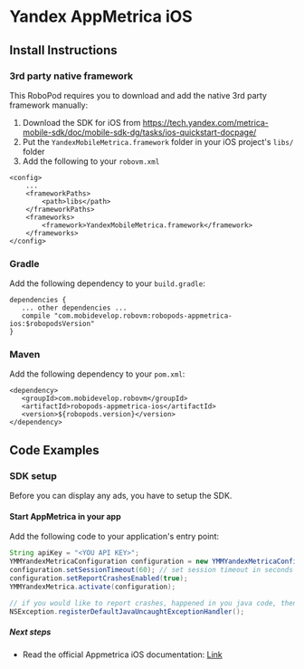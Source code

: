 # Yandex AppMetrica iOS

## Install Instructions

### 3rd party native framework
This RoboPod requires you to download and add the native 3rd party framework manually:

1. Download the SDK for iOS from https://tech.yandex.com/metrica-mobile-sdk/doc/mobile-sdk-dg/tasks/ios-quickstart-docpage/
2. Put the `YandexMobileMetrica.framework` folder in your iOS project's `libs/` folder
3. Add the following to your `robovm.xml`

```
<config>
    ...
    <frameworkPaths>
        <path>libs</path>
    </frameworkPaths>
    <frameworks>
        <framework>YandexMobileMetrica.framework</framework>
    </frameworks>
</config>
```

### Gradle

Add the following dependency to your `build.gradle`:

```
dependencies {
   ... other dependencies ...
   compile "com.mobidevelop.robovm:robopods-appmetrica-ios:$robopodsVersion"
}
```

### Maven

Add the following dependency to your `pom.xml`:

```
<dependency>
   <groupId>com.mobidevelop.robovm</groupId>
   <artifactId>robopods-appmetrica-ios</artifactId>
   <version>${robopods.version}</version>
</dependency>
```

## Code Examples

### SDK setup

Before you can display any ads, you have to setup the SDK.

#### Start AppMetrica in your app

Add the following code to your application's entry point:

```Java
String apiKey = "<YOU API KEY>";
YMMYandexMetricaConfiguration configuration = new YMMYandexMetricaConfiguration(apiKey);
configuration.setSessionTimeout(60); // set session timeout in seconds
configuration.setReportCrashesEnabled(true);
YMMYandexMetrica.activate(configuration);

// if you would like to report crashes, happened in you java code, then don't forget to register default handler:
NSException.registerDefaultJavaUncaughtExceptionHandler();

```

##### Next steps

- Read the official Appmetrica iOS documentation: [Link](https://tech.yandex.com/metrica-mobile-sdk/doc/mobile-sdk-dg/concepts/ios-operations-docpage/)
